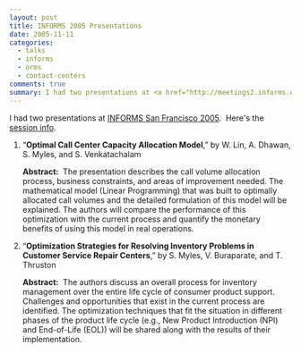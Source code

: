 ```yaml
---
layout: post
title: INFORMS 2005 Presentations
date: 2005-11-11
categories: 
  - talks
  - informs
  - orms
  - contact-centers
comments: true
summary: I had two presentations at <a href="http://meetings2.informs.org/NO2005/">INFORMS San Francisco 2005</a>
---
```


I had two presentations at [INFORMS San Francisco 2005](http://meetings2.informs.org/NO2005/ "INFORMS 2005").&nbsp; Here's the [session info](https://informs.emeetingsonline.com/emeetings/formbuilder/clustersessiondtl.asp?csnno=4011&amp;mmnno=141&amp;ppnno=12141 "Session Info.").

1.  “**Optimal Call Center Capacity Allocation Model**,” by W. Lin, A. Dhawan, S. Myles, and S. Venkatachalam

    **Abstract:**&nbsp; The presentation describes the call volume allocation process, business constraints, and areas of improvement needed. The mathematical model (Linear Programming) that was built to optimally allocated call volumes and the detailed formulation of this model will be explained. The authors will compare the performance of this optimization with the current process and quantify the monetary benefits of using this model in real operations.

2.  “**Optimization Strategies for Resolving Inventory Problems in Customer Service Repair Centers**,” by S. Myles, V. Buraparate, and T. Thruston

    **Abstract:**&nbsp; The authors discuss an overall process for inventory management over the entire life cycle of consumer product support. Challenges and opportunities that exist in the current process are identified. The optimization techniques that fit the situation in different phases of the product life cycle (e.g., New Product Introduction (NPI) and End-of-Life (EOL)) will be shared along with the results of their implementation.